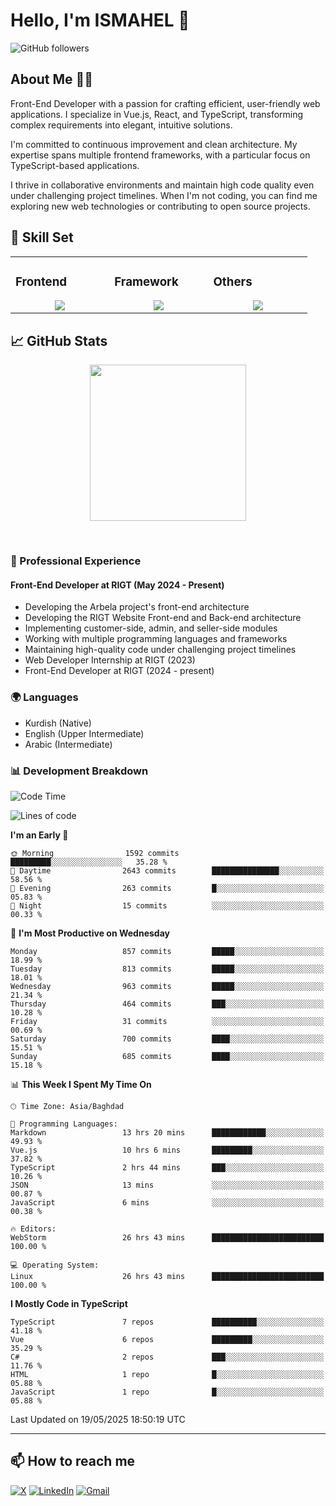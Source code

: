 # Hello, I'm ISMAHEL 👋 
![GitHub followers](https://img.shields.io/github/followers/ismahelZero) 

## About Me 👨‍💻
Front-End Developer with a passion for crafting efficient, user-friendly web applications. I specialize in Vue.js, React, and TypeScript, transforming complex requirements into elegant, intuitive solutions.

I'm committed to continuous improvement and clean architecture. My expertise spans multiple frontend frameworks, with a particular focus on TypeScript-based applications.

I thrive in collaborative environments and maintain high code quality even under challenging project timelines. When I'm not coding, you can find me exploring new web technologies or contributing to open source projects.

## 💼 Skill Set

<table><tr><td valign="top" width="25%">

### Frontend  
<a href="https://github.com/ismahelZero">
<div align="center">  
       <img src="https://skillicons.dev/icons?i=html,css,bootstrap,tailwind,js,ts&perline=4" /> 
</div>
</a>
 </td><td valign="top" width="25%">
        
### Framework
<a href="https://github.com/ismahelZero">
<div align="center">
       <img src="https://skillicons.dev/icons?i=vuejs,nuxtjs,react&perline=4" /> 
</div>
</a>

</td><td valign="top" width="25%">
  
### Others
<a href="https://github.com/ismahelZero">
<div align="center">
       <img src="https://skillicons.dev/icons?i=git,github,npm,figma,vscode,webstorm,discord,vscodeqt&perline=4" /> 
</div>
</a>
</td>
</tr></table>


## 📈 GitHub Stats
<!-- Activity Graph -->
<p align="center">
  <a href="https://github.com/ismahelZero">
    <img height=250 src="https://github-readme-activity-graph.vercel.app/graph?username=ismahelZero&bg_color=282c34&color=FDFD96&line=FDFD96&point=FFFFFF&area_color=79FE96&border_radius=24.5&title_color=FDFD96&border_radius=20px"/>
  </a> 
</p>

<br>

### 💼 Professional Experience
#### Front-End Developer at RIGT (May 2024 - Present)
- Developing the Arbela project's front-end architecture
- Developing the RIGT Website Front-end and Back-end architecture
- Implementing customer-side, admin, and seller-side modules
- Working with multiple programming languages and frameworks
- Maintaining high-quality code under challenging project timelines
- Web Developer Internship at RIGT (2023)
- Front-End Developer at RIGT (2024 - present)

### 🌍 Languages
- Kurdish (Native)
- English (Upper Intermediate)
- Arabic (Intermediate)

### 📊 Development Breakdown
<!--START_SECTION:waka-->
![Code Time](http://img.shields.io/badge/Code%20Time-1%2C030%20hrs%207%20mins-blue)

![Lines of code](https://img.shields.io/badge/From%20Hello%20World%20I%27ve%20Written-5.0%20million%20lines%20of%20code-blue)

**I'm an Early 🐤** 

```text
🌞 Morning                1592 commits        █████████░░░░░░░░░░░░░░░░   35.28 % 
🌆 Daytime                2643 commits        ███████████████░░░░░░░░░░   58.56 % 
🌃 Evening                263 commits         █░░░░░░░░░░░░░░░░░░░░░░░░   05.83 % 
🌙 Night                  15 commits          ░░░░░░░░░░░░░░░░░░░░░░░░░   00.33 % 
```
📅 **I'm Most Productive on Wednesday** 

```text
Monday                   857 commits         █████░░░░░░░░░░░░░░░░░░░░   18.99 % 
Tuesday                  813 commits         █████░░░░░░░░░░░░░░░░░░░░   18.01 % 
Wednesday                963 commits         █████░░░░░░░░░░░░░░░░░░░░   21.34 % 
Thursday                 464 commits         ███░░░░░░░░░░░░░░░░░░░░░░   10.28 % 
Friday                   31 commits          ░░░░░░░░░░░░░░░░░░░░░░░░░   00.69 % 
Saturday                 700 commits         ████░░░░░░░░░░░░░░░░░░░░░   15.51 % 
Sunday                   685 commits         ████░░░░░░░░░░░░░░░░░░░░░   15.18 % 
```


📊 **This Week I Spent My Time On** 

```text
🕑︎ Time Zone: Asia/Baghdad

💬 Programming Languages: 
Markdown                 13 hrs 20 mins      ████████████░░░░░░░░░░░░░   49.93 % 
Vue.js                   10 hrs 6 mins       █████████░░░░░░░░░░░░░░░░   37.82 % 
TypeScript               2 hrs 44 mins       ███░░░░░░░░░░░░░░░░░░░░░░   10.26 % 
JSON                     13 mins             ░░░░░░░░░░░░░░░░░░░░░░░░░   00.87 % 
JavaScript               6 mins              ░░░░░░░░░░░░░░░░░░░░░░░░░   00.38 % 

🔥 Editors: 
WebStorm                 26 hrs 43 mins      █████████████████████████   100.00 % 

💻 Operating System: 
Linux                    26 hrs 43 mins      █████████████████████████   100.00 % 
```

**I Mostly Code in TypeScript** 

```text
TypeScript               7 repos             ██████████░░░░░░░░░░░░░░░   41.18 % 
Vue                      6 repos             █████████░░░░░░░░░░░░░░░░   35.29 % 
C#                       2 repos             ███░░░░░░░░░░░░░░░░░░░░░░   11.76 % 
HTML                     1 repo              █░░░░░░░░░░░░░░░░░░░░░░░░   05.88 % 
JavaScript               1 repo              █░░░░░░░░░░░░░░░░░░░░░░░░   05.88 % 
```




 Last Updated on 19/05/2025 18:50:19 UTC
<!--END_SECTION:waka-->

---
## 📫 How to reach me
[![X](https://img.shields.io/badge/X-informational?style=for-the-badge&logo=X&logoColor=white)](https://www.twitter.com/ismahel_zero/)
[![LinkedIn](https://img.shields.io/badge/LinkedIn-0077B5?style=for-the-badge&logo=linkedin&logoColor=white)](https://linkedin.com/in/ismahel-zero-1053b4228)
[![Gmail](https://img.shields.io/badge/Gmail-informational?style=for-the-badge&color=EA4335&logo=gmail&logoColor=white)](mailto:ismahel.zero94@gmail.com?subject=Hey!)
